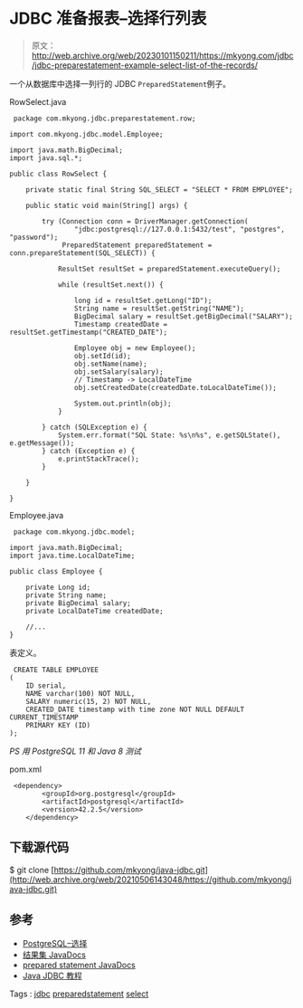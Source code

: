 # JDBC 准备报表–选择行列表

> 原文：<http://web.archive.org/web/20230101150211/https://mkyong.com/jdbc/jdbc-preparestatement-example-select-list-of-the-records/>

一个从数据库中选择一列行的 JDBC `PreparedStatement`例子。

RowSelect.java

```
 package com.mkyong.jdbc.preparestatement.row;

import com.mkyong.jdbc.model.Employee;

import java.math.BigDecimal;
import java.sql.*;

public class RowSelect {

    private static final String SQL_SELECT = "SELECT * FROM EMPLOYEE";

    public static void main(String[] args) {

        try (Connection conn = DriverManager.getConnection(
                "jdbc:postgresql://127.0.0.1:5432/test", "postgres", "password");
             PreparedStatement preparedStatement = conn.prepareStatement(SQL_SELECT)) {

            ResultSet resultSet = preparedStatement.executeQuery();

            while (resultSet.next()) {

                long id = resultSet.getLong("ID");
                String name = resultSet.getString("NAME");
                BigDecimal salary = resultSet.getBigDecimal("SALARY");
                Timestamp createdDate = resultSet.getTimestamp("CREATED_DATE");

                Employee obj = new Employee();
                obj.setId(id);
                obj.setName(name);
                obj.setSalary(salary);
                // Timestamp -> LocalDateTime
                obj.setCreatedDate(createdDate.toLocalDateTime());

                System.out.println(obj);
            }

        } catch (SQLException e) {
            System.err.format("SQL State: %s\n%s", e.getSQLState(), e.getMessage());
        } catch (Exception e) {
            e.printStackTrace();
        }

    }

} 
```

Employee.java

```
 package com.mkyong.jdbc.model;

import java.math.BigDecimal;
import java.time.LocalDateTime;

public class Employee {

    private Long id;
    private String name;
    private BigDecimal salary;
    private LocalDateTime createdDate;

    //...
} 
```

表定义。

```
 CREATE TABLE EMPLOYEE
(
    ID serial,
    NAME varchar(100) NOT NULL,
    SALARY numeric(15, 2) NOT NULL,
    CREATED_DATE timestamp with time zone NOT NULL DEFAULT CURRENT_TIMESTAMP
    PRIMARY KEY (ID)
); 
```

*PS 用 PostgreSQL 11 和 Java 8 测试*

pom.xml

```
 <dependency>
		<groupId>org.postgresql</groupId>
		<artifactId>postgresql</artifactId>
		<version>42.2.5</version>
	</dependency> 
```

## 下载源代码

$ git clone [https://github.com/mkyong/java-jdbc.git](http://web.archive.org/web/20210506143048/https://github.com/mkyong/java-jdbc.git)

## 参考

*   [PostgreSQL–选择](http://web.archive.org/web/20210506143048/https://www.postgresql.org/docs/11/sql-select.html)
*   [结果集 JavaDocs](http://web.archive.org/web/20210506143048/https://docs.oracle.com/javase/8/docs/api/java/sql/ResultSet.html)
*   [prepared statement JavaDocs](http://web.archive.org/web/20210506143048/https://docs.oracle.com/javase/8/docs/api/java/sql/PreparedStatement.html)
*   [Java JDBC 教程](/web/20210506143048/https://mkyong.com/tutorials/jdbc-tutorials/)

Tags : [jdbc](http://web.archive.org/web/20210506143048/https://mkyong.com/tag/jdbc/) [preparedstatement](http://web.archive.org/web/20210506143048/https://mkyong.com/tag/preparedstatement/) [select](http://web.archive.org/web/20210506143048/https://mkyong.com/tag/select/)<input type="hidden" id="mkyong-current-postId" value="8275">